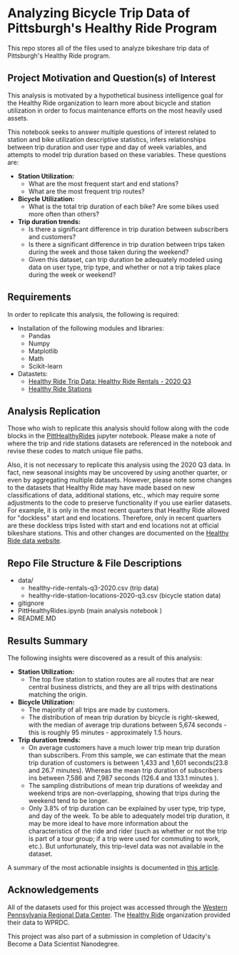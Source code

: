 # Analyzing Bicycle Trip Data of Pittsburgh's Healthy Ride Program

This repo stores all of the files used to analyze bikeshare trip data of Pittsburgh's Healthy Ride program.

## Project Motivation and Question(s) of Interest
This analysis is motivated by a hypothetical business intelligence goal for the Healthy Ride organization to learn more about bicycle and station utilization in order to focus maintenance efforts on the most heavily used assets.

This notebook seeks to answer multiple questions of interest related to station and bike utilization descriptive statistics, infers relationships between trip duration and user type and day of week variables, and attempts to model trip duration based on these variables. These questions are:

- **Station Utilization:**
    - What are the most frequent start and end stations?
    - What are the most frequent trip routes?
- **Bicycle Utilization:**
    - What is the total trip duration of each bike? Are some bikes used more often than others?
- **Trip duration trends:**
    - Is there a significant difference in trip duration between subscribers and customers?
    - Is there a significant difference in trip duration between trips taken during the week and those taken during the weekend?
    - Given this dataset, can trip duration be adequately modeled using data on user type, trip type, and whether or not a trip takes place during the week or weekend?

## Requirements
In order to replicate this analysis, the following is required:

- Installation of the following modules and libraries:
  - Pandas
  - Numpy
  - Matplotlib
  - Math
  - Scikit-learn
- Datastets:
  - [Healthy Ride Trip Data: Healthy Ride Rentals - 2020 Q3](https://data.wprdc.org/dataset/healthyride-trip-data)
  - [Healthy Ride Stations](https://data.wprdc.org/dataset/healthyride-stations)

## Analysis Replication
Those who wish to replicate this analysis should follow along with the code blocks in the [PittHealthyRides](https://github.com/KristinaMFrazier/healthyride/commit/5a2a546b28be01ffa81ff192760e5b64c89e21f3) jupyter notebook. Please make a note of where the trip and ride stations datasets are referenced in the notebook and revise these codes to match unique file paths.

Also, it is not necessary to replicate this analysis using the 2020 Q3 data. In fact, new seasonal insights may be uncovered by using another quarter, or even by aggregating multiple datasets. However, please note some changes to the datasets that Healthy Ride may have made based on new classifications of data, additional stations, etc., which may require some adjustments to the code to preserve functionality if you use earlier datasets. For example, it is only in the most recent quarters that Healthy Ride allowed for "dockless" start and end locations. Therefore, only in recent quarters are these dockless trips listed with start and end locations not at official bikeshare stations. This and other changes are documented on the [Healthy Ride data website](https://healthyridepgh.com/data/).

## Repo File Structure & File Descriptions

- data/
  - healthy-ride-rentals-q3-2020.csv (trip data)
  - healthy-ride-station-locations-2020-q3.csv (bicycle station data)
- gitignore
- PittHealthyRides.ipynb (main analysis notebook )
- README.MD

## Results Summary
The following insights were discovered as a result of this analysis:

- **Station Utilization:**
  - The top five station to station routes are all routes that are near central business districts, and they are all trips with destinations matching the origin.
- **Bicycle Utilization:**
  - The majority of all trips are made by customers.
  - The distribution of mean trip duration by bicycle is right-skewed, with the median of average trip durations between 5,674 seconds - this is roughly 95 minutes - approximately 1.5 hours.
- **Trip duration trends:**
  - On average customers have a much lower trip mean trip duration than subscribers. From this sample, we can estimate that the mean trip duration of customers is between 1,433 and 1,601 seconds(23.8 and 26.7 minutes). Whereas the mean trip duration of subscribers ins between 7,586 and 7,987 seconds (126.4 and 133.1 minutes ).
  - The sampling distributions of mean trip durations of weekday and weekend trips are non-overlapping, showing that trips during the weekend tend to be longer.
  - Only 3.8% of trip duration can be explained by user type, trip type, and day of the week. To be able to adequately model trip duration, it may be more ideal to have more information about the characteristics of the ride and rider (such as whether or not the trip is part of a tour group; if a trip were used for commuting to work, etc.). But unfortunately, this trip-level data was not available in the dataset.

A summary of the most actionable insights is documented in [this article](https://kristinamfrazier.medium.com/analyzing-bicycle-trip-data-of-pittsburghs-healthy-ride-program-a2729b313110).

## Acknowledgements
All of the datasets used for this project was accessed through the [Western Pennsylvania Regional Data Center](http://www.wprdc.org/). The [Healthy Ride](https://healthyridepgh.com/) organization provided their data to WPRDC.

This project was also part of a submission in completion of Udacity's Become a Data Scientist Nanodegree.
